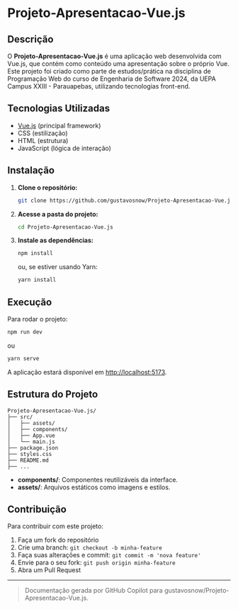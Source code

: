 # Projeto-Apresentacao-Vue.js

## Descrição

O **Projeto-Apresentacao-Vue.js** é uma aplicação web desenvolvida com Vue.js, que contém como conteúdo uma apresentação sobre o próprio Vue. Este projeto foi criado como parte de estudos/prática na disciplina de Programação Web do curso de Engenharia de Software 2024, da UEPA Campus XXIII - Parauapebas, utilizando tecnologias front-end.

## Tecnologias Utilizadas

- [Vue.js](https://vuejs.org/) (principal framework)
- CSS (estilização)
- HTML (estrutura)
- JavaScript (lógica de interação)

## Instalação

1. **Clone o repositório:**
   ```bash
   git clone https://github.com/gustavosnow/Projeto-Apresentacao-Vue.js.git
   ```

2. **Acesse a pasta do projeto:**
   ```bash
   cd Projeto-Apresentacao-Vue.js
   ```

3. **Instale as dependências:**
   ```bash
   npm install
   ```
   ou, se estiver usando Yarn:
   ```bash
   yarn install
   ```

## Execução

Para rodar o projeto:

```bash
npm run dev
```
ou
```bash
yarn serve
```

A aplicação estará disponível em [http://localhost:5173](http://localhost:5173).

## Estrutura do Projeto

```
Projeto-Apresentacao-Vue.js/
├── src/
│   ├── assets/
│   ├── components/
│   ├── App.vue
│   └── main.js
├── package.json
├── styles.css
├── README.md
├── ...
```

- **components/**: Componentes reutilizáveis da interface.
- **assets/**: Arquivos estáticos como imagens e estilos.

## Contribuição

Para contribuir com este projeto:

1. Faça um fork do repositório
2. Crie uma branch: `git checkout -b minha-feature`
3. Faça suas alterações e commit: `git commit -m 'nova feature'`
4. Envie para o seu fork: `git push origin minha-feature`
5. Abra um Pull Request

---

> Documentação gerada por GitHub Copilot para gustavosnow/Projeto-Apresentacao-Vue.js.
